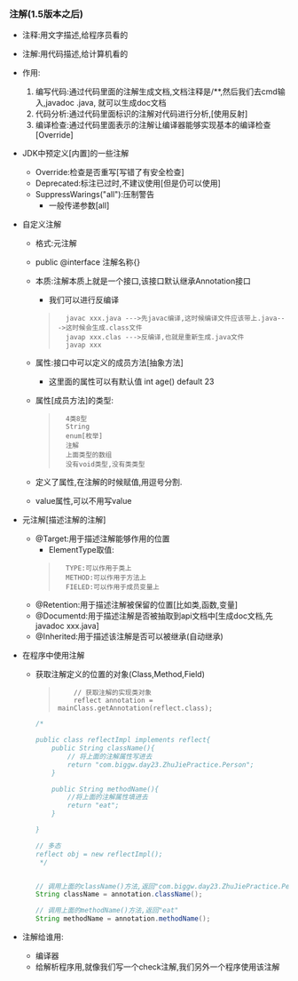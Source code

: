 ### 注解(1.5版本之后)
- 注释:用文字描述,给程序员看的
- 注解:用代码描述,给计算机看的

- 作用:
    1. 编写代码:通过代码里面的注解生成文档,文档注释是/**,然后我们去cmd输入,javadoc .java, 就可以生成doc文档
    2. 代码分析:通过代码里面标识的注解对代码进行分析,[使用反射]
    3. 编译检查:通过代码里面表示的注解让编译器能够实现基本的编译检查[Override]
    
    
- JDK中预定义[内置]的一些注解
    - Override:检查是否重写[写错了有安全检查]
    - Deprecated:标注已过时,不建议使用[但是仍可以使用]
    - SuppressWarings("all"):压制警告
        - 一般传递参数[all]
- 自定义注解
    - 格式:元注解
    - public @interface 注解名称{}

    - 本质:注解本质上就是一个接口,该接口默认继承Annotation接口
        - 我们可以进行反编译
        >       javac xxx.java --->先javac编译,这时候编译文件应该带上.java--->这时候会生成.class文件
        >       javap xxx.clas --->反编译,也就是重新生成.java文件
        >       javap xxx
    - 属性:接口中可以定义的成员方法[抽象方法]
        - 这里面的属性可以有默认值 int age() default 23
    - 属性[成员方法]的类型:
        >       4类8型
        >       String
        >       enum[枚举]
        >       注解
        >       上面类型的数组
        >       没有void类型,没有类类型
    - 定义了属性,在注解的时候赋值,用逗号分割.
    - value属性,可以不用写value

- 元注解[描述注解的注解]
    - @Target:用于描述注解能够作用的位置
        - ElementType取值:
        >       TYPE:可以作用于类上
        >       METHOD:可以作用于方法上
        >       FIELED:可以作用于成员变量上
    - @Retention:用于描述注解被保留的位置[比如类,函数,变量]                   
    - @Documentd:用于描述注解是否被抽取到api文档中[生成doc文档,先javadoc xxx.java]
    - @Inherited:用于描述该注解是否可以被继承(自动继承)

- 在程序中使用注解
    - 获取注解定义的位置的对象(Class,Method,Field)
        >         // 获取注解的实现类对象
        >         reflect annotation = mainClass.getAnnotation(reflect.class);
        ```java
        /*

        public class reflectImpl implements reflect{
            public String className(){
                // 将上面的注解属性写进去
                return "com.biggw.day23.ZhuJiePractice.Person";
            }

            public String methodName(){
                //将上面的注解属性填进去
                return "eat";
            }

        }

        // 多态
        reflect obj = new reflectImpl();
         */


        // 调用上面的className()方法,返回"com.biggw.day23.ZhuJiePractice.Person"
        String className = annotation.className();

        // 调用上面的methodName()方法,返回"eat"
        String methodName = annotation.methodName();
      ```
- 注解给谁用:
    - 编译器
    - 给解析程序用,就像我们写一个check注解,我们另外一个程序使用该注解

